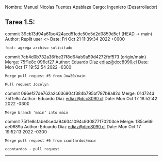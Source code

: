 Nombre: Manuel Nicolas Fuentes Apablaza
Cargo: Ingeniero (Desarrollador)

Tarea 1.5:
-------------------------------------------------------
commit 39cb13d94a61be424acd51ede50e5d2d0859d5ef
 (HEAD -> main)
Author: Replit user <>
Date:   Fri Oct 21 11:39:34 2022 +0000

    feat: agrega archivo solicitado

commit 7cb4d0b732a36fbe37f8d64ab9a59d4272fbf573
 (origin/main)
Merge: 75f1e8c 096ef27
Author: Eduardo Díaz <ediaz@dcc8090.cl>
Date:   Mon Oct 17 19:52:54 2022 -0300

    Merge pull request #5 from Jow20/main
    
    Pull request Jocelyn

commit 096ef27de762a2c636904f384b795bf787b8a82d
Merge: 01d724d 75f1e8c
Author: Eduardo Díaz <ediaz@dcc8090.cl>
Date:   Mon Oct 17 19:52:42 2022 -0300

    Merge branch 'main' into main

commit 75f1e8cfabe0ce4a946041094c930877170203ce
Merge: 185ce69 ae0689a
Author: Eduardo Díaz <ediaz@dcc8090.cl>
Date:   Mon Oct 17 19:52:13 2022 -0300

    Merge pull request #6 from ccontardos/main
    
    ccontardos - pull request
-------------------------------------------------------